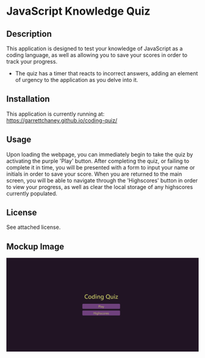 # JavaScript Knowledge Quiz

## Description

This application is designed to test your knowledge of JavaScript as a coding language, as well as allowing you to save your scores in order to track your progress.

- The quiz has a timer that reacts to incorrect answers, adding an element of urgency to the application as you delve into it.

## Installation

This application is currently running at: https://garrettchaney.github.io/coding-quiz/

## Usage

Upon loading the webpage, you can immediately begin to take the quiz by activating the purple 'Play' button. After completing the quiz, or failing to complete it in time, you will be presented with a form to input your name or initials in order to save your score. When you are returned to the main screen, you will be able to navigate through the 'Highscores' button in order to view your progress, as well as clear the local storage of any highscores currently populated.

## License
See attached license.

## Mockup Image

![Mockup website!](./assets/images/coding-quiz-mockup.png)